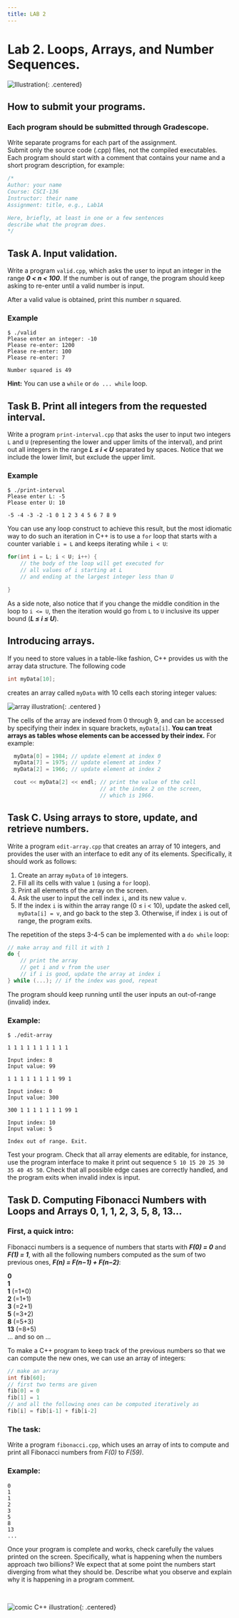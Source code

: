 ```yaml
---  
title: LAB 2  
---      
```

  
# Lab 2. Loops, Arrays, and Number Sequences.

![Illustration](https://i.imgur.com/FqNnAhM.jpg){: .centered}

## How to submit your programs.

### Each program should be submitted through Gradescope.

Write separate programs for each part of the assignment.   
Submit only the source code (.cpp) files, not the compiled executables.     
Each program should start with a comment that contains your name and a short program description, for example:

```c++
/*
Author: your name
Course: CSCI-136
Instructor: their name
Assignment: title, e.g., Lab1A

Here, briefly, at least in one or a few sentences
describe what the program does.
*/
```

## Task A. Input validation.
Write a program `valid.cpp`, which asks the user to input an integer in the range _**0 < n < 100**_. 
If the number is out of range, the program should keep asking to re-enter until a valid number is input.

After a valid value is obtained, print this number _n_ squared.

### Example
```
$ ./valid
Please enter an integer: -10
Please re-enter: 1200
Please re-enter: 100
Please re-enter: 7

Number squared is 49
```

**Hint:** You can use a `while` or `do ... while` loop.

## Task B. Print all integers from the requested interval.

Write a program `print-interval.cpp` that asks the user to input two integers `L` and `U` (representing the lower and upper limits of the interval),
and print out all integers in the range _**L&nbsp;&le;&nbsp;i&nbsp;<&nbsp;U**_ separated by spaces.
Notice that we include the lower limit, but exclude the upper limit.

### Example
```
$ ./print-interval
Please enter L: -5
Please enter U: 10

-5 -4 -3 -2 -1 0 1 2 3 4 5 6 7 8 9
```
You can use any loop construct to achieve this result, 
but the most idiomatic way to do such an iteration in C++ is to use a `for` loop that starts 
with a counter variable `i = L` and keeps iterating while `i < U`:

```c++
for(int i = L; i < U; i++) {
    // the body of the loop will get executed for 
    // all values of i starting at L
    // and ending at the largest integer less than U

}
```

As a side note, also notice that if you change the middle condition in the loop to `i <= U`, 
then the iteration would go from `L` to `U` inclusive its upper bound (_**L &le; i &le; U**_).

## Introducing arrays.

If you need to store values in a table-like fashion, C++ provides us with the array data structure.
The following code

```c++
int myData[10];
```
creates an array called `myData` with 10 cells each storing integer values:

![array illustration](https://i.imgur.com/uGeFMck.png){: .centered }

The cells of the array are indexed from 0 through 9, and can be accessed by specifying their index in square brackets,
`myData[i]`. **You can treat arrays as tables whose elements can be accessed by their index.**  For example:

```c++
  myData[0] = 1984; // update element at index 0
  myData[7] = 1975; // update element at index 7
  myData[2] = 1966; // update element at index 2

  cout << myData[2] << endl; // print the value of the cell
                             // at the index 2 on the screen, 
                             // which is 1966.
```

## Task C. Using arrays to store, update, and retrieve numbers.

Write a program `edit-array.cpp` that creates an array of 10 integers, and provides the user with an interface to edit any of its elements. 
Specifically, it should work as follows:

1. Create an array `myData` of `10` integers.
2. Fill all its cells with value `1` (using a `for` loop).
3. Print all elements of the array on the screen.
4. Ask the user to input the cell index `i`, and its new value `v`. 
5. If the index `i` is within the array range (0 &le; i < 10), update the asked cell, `myData[i] = v`, and go back to the step 3.
Otherwise, if index `i` is out of range, the program exits.

The repetition of the steps 3-4-5 can be implemented with a `do while` loop:

```c++
// make array and fill it with 1
do {
    // print the array
    // get i and v from the user
    // if i is good, update the array at index i
} while (...); // if the index was good, repeat
```

The program should keep running until the user inputs an out-of-range (invalid) index.


### Example:

```
$ ./edit-array

1 1 1 1 1 1 1 1 1 1

Input index: 8
Input value: 99

1 1 1 1 1 1 1 1 99 1

Input index: 0
Input value: 300

300 1 1 1 1 1 1 1 99 1

Input index: 10
Input value: 5

Index out of range. Exit.

```

Test your program. Check that all array elements are editable, for instance, use the program interface to make it print out sequence 
`5 10 15 20 25 30 35 40 45 50`. Check that all possible edge cases are correctly handled, and the program exits when invalid index is input. 


## Task D. Computing Fibonacci Numbers with Loops and Arrays 0, 1, 1, 2, 3, 5, 8, 13...

### First, a quick intro:

Fibonacci numbers is a sequence of numbers that starts with _**F(0) = 0**_ and _**F(1) = 1**_, 
with all the following numbers computed as the sum of two previous ones, _**F(n) = F(n&minus;1) + F(n&minus;2)**_:

**0**  
**1**   
**1** (=1+0)   
**2** (=1+1)   
**3** (=2+1)   
**5** (=3+2)   
**8** (=5+3)   
**13** (=8+5)   
 ... and so on ...   

To make a C++ program to keep track of the previous numbers so that we can compute the new ones,
we can use an array of integers:

```c++
// make an array
int fib[60];
// first two terms are given
fib[0] = 0
fib[1] = 1
// and all the following ones can be computed iteratively as
fib[i] = fib[i-1] + fib[i-2]
```

### The task:
Write a program `fibonacci.cpp`, which uses an array of ints to compute and print all Fibonacci numbers from _F(0)_ to _F(59)_.

### Example:
```
0 
1 
1 
2 
3 
5 
8 
13 
...
```

Once your program is complete and works, check carefully the values printed on the screen. Specifically, what is happening when 
the numbers approach two billions? We expect that at some point the numbers start diverging from what they should be.
Describe what you observe and explain why it is happening in a program comment. 

<br />

![comic C++ illustration](https://i.imgur.com/Rbogafe.jpg){: .centered}

<br />
